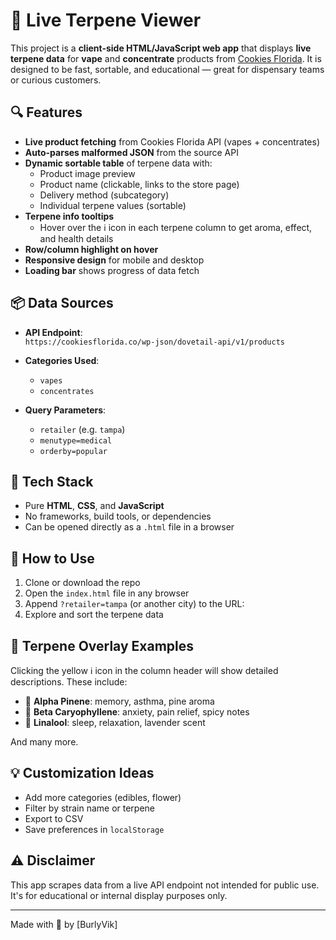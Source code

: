 # 🌿 Live Terpene Viewer

This project is a **client-side HTML/JavaScript web app** that displays **live terpene data** for **vape** and **concentrate** products from [Cookies Florida](https://cookiesflorida.co). It is designed to be fast, sortable, and educational — great for dispensary teams or curious customers.

## 🔍 Features

- **Live product fetching** from Cookies Florida API (vapes + concentrates)
- **Auto-parses malformed JSON** from the source API
- **Dynamic sortable table** of terpene data with:
  - Product image preview
  - Product name (clickable, links to the store page)
  - Delivery method (subcategory)
  - Individual terpene values (sortable)
- **Terpene info tooltips**  
  - Hover over the ℹ️ icon in each terpene column to get aroma, effect, and health details
- **Row/column highlight on hover**
- **Responsive design** for mobile and desktop
- **Loading bar** shows progress of data fetch

## 📦 Data Sources

- **API Endpoint**:  
  `https://cookiesflorida.co/wp-json/dovetail-api/v1/products`

- **Categories Used**:
  - `vapes`
  - `concentrates`

- **Query Parameters**:
  - `retailer` (e.g. `tampa`)
  - `menutype=medical`
  - `orderby=popular`

## 🧠 Tech Stack

- Pure **HTML**, **CSS**, and **JavaScript**
- No frameworks, build tools, or dependencies
- Can be opened directly as a `.html` file in a browser

## 🧪 How to Use

1. Clone or download the repo
2. Open the `index.html` file in any browser
3. Append `?retailer=tampa` (or another city) to the URL:
4. Explore and sort the terpene data

## 🧬 Terpene Overlay Examples

Clicking the yellow ℹ️ icon in the column header will show detailed descriptions. These include:

- 🌲 **Alpha Pinene**: memory, asthma, pine aroma
- 🧁 **Beta Caryophyllene**: anxiety, pain relief, spicy notes
- 🛀 **Linalool**: sleep, relaxation, lavender scent

And many more.

## 💡 Customization Ideas

- Add more categories (edibles, flower)
- Filter by strain name or terpene
- Export to CSV
- Save preferences in `localStorage`

## ⚠️ Disclaimer

This app scrapes data from a live API endpoint not intended for public use. It's for educational or internal display purposes only.

---

Made with 💙 by [BurlyVik]
